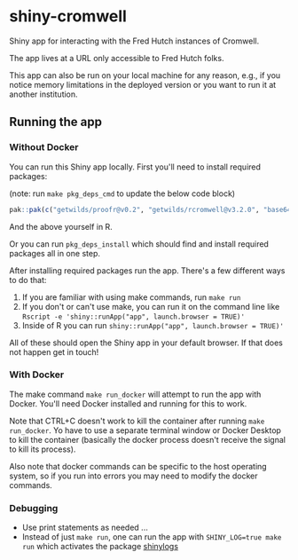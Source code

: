 # shiny-cromwell

Shiny app for interacting with the Fred Hutch instances of Cromwell.

The app lives at a URL only accessible to Fred Hutch folks.

This app can also be run on your local machine for any reason, e.g., if you notice memory limitations in the deployed version or you want to run it at another institution.

## Running the app

### Without Docker

You can run this Shiny app locally. First you'll need to install required packages:

(note: run `make pkg_deps_cmd` to update the below code block)

```r
pak::pak(c("getwilds/proofr@v0.2", "getwilds/rcromwell@v3.2.0", "base64enc", "cookies", "DBI", "dplyr", "DT", "ggplot2", "glue", "jsonlite", "lubridate", "magrittr", "purrr", "RColorBrewer", "rlang", "RSQLite", "shiny", "shinyBS", "shinydashboard", "shinydashboardPlus", "shinyFeedback", "shinyjs", "shinyWidgets", "tibble", "uuid"))
```

And the above yourself in R. 

Or you can run `pkg_deps_install` which should find and install required packages all in one step.

After installing required packages run the app. There's a few different ways to do that:

1. If you are familiar with using make commands, run `make run`
2. If you don't or can't use make, you can run it on the command line like `Rscript -e 'shiny::runApp("app", launch.browser = TRUE)'`
3. Inside of R you can run `shiny::runApp("app", launch.browser = TRUE)'`

All of these should open the Shiny app in your default browser. If that does not happen get in touch!

### With Docker

The make command `make run_docker` will attempt to run the app with Docker. You'll need Docker installed and running for this to work. 

Note that CTRL+C doesn't work to kill the container after running `make run_docker`. Yo have to use a separate terminal window or Docker Desktop to kill the container (basically the docker process doesn't receive the signal to kill its process).

Also note that docker commands can be specific to the host operating system, so if you run into errors you may need to modify the docker commands.

### Debugging

- Use print statements as needed ...
- Instead of just `make run`, one can run the app with `SHINY_LOG=true make run` which activates the package [shinylogs][]


[shinylogs]:https://dreamrs.github.io/shinylogs/
